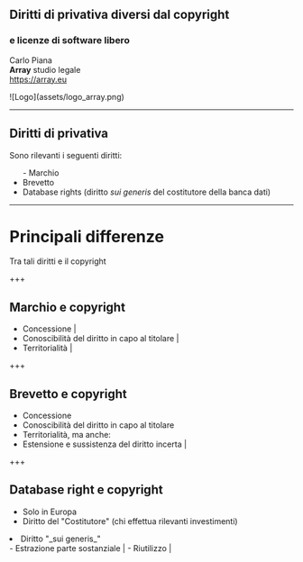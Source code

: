 ##  Diritti di privativa diversi dal copyright
### e licenze di software libero

Carlo Piana  
<span class="fa-red">**Array**</span> studio legale  
https://array.eu

<div class="borderless">
![Logo](assets/logo_array.png)
</div>

---

## Diritti di privativa

Sono rilevanti i seguenti diritti:

<ul>
-  Marchio</li>
<li class="fragment"> Brevetto</li>
<li class="fragment">Database rights (diritto <em>sui generis</em> del costitutore della banca dati)</li>
</ul>


---

# Principali differenze

Tra tali diritti e il copyright

+++

## Marchio e copyright

- Concessione |
- Conoscibilità del diritto in capo al titolare |
- Territorialità |


+++

## Brevetto e copyright

- Concessione
- Conoscibilità del diritto in capo al titolare
- Territorialità, ma anche:
- Estensione e sussistenza del diritto incerta |

+++

## Database right e copyright

- Solo in Europa
- Diritto del "Costitutore" (chi effettua rilevanti investimenti)
<li class="fragment">Diritto "_sui generis_" </li>
    - Estrazione parte sostanziale |
    - Riutilizzo |
